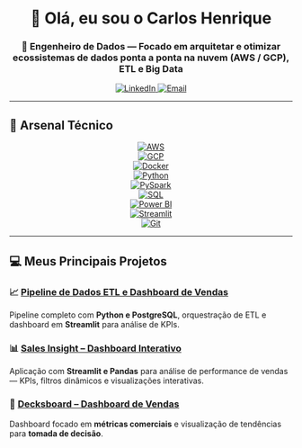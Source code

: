 <p align="center">
  <h1 align="center">👋 Olá, eu sou o <strong>Carlos Henrique</strong></h1>
  <h3 align="center">🚀 Engenheiro de Dados — Focado em arquitetar e otimizar ecossistemas de dados ponta a ponta na nuvem (AWS / GCP), ETL e Big Data</h3>
</p>

<div align="center">
  <a href="https://linkedin.com/in/carlos-henrique-2a0008378" target="_blank">
    <img src="https://img.shields.io/badge/-LinkedIn-%230077B5?style=for-the-badge&logo=linkedin&logoColor=white" alt="LinkedIn" />
  </a>
  <a href="mailto:henrique999930@gmail.com">
    <img src="https://img.shields.io/badge/-Gmail-%23333?style=for-the-badge&logo=gmail&logoColor=white" alt="Email" />
  </a>
</div>

---

## 🚀 Arsenal Técnico

<div align="center">

[![AWS](https://img.shields.io/badge/AWS-FF9900?style=for-the-badge&logo=amazonaws&logoColor=white)](https://aws.amazon.com/)  
[![GCP](https://img.shields.io/badge/GCP-4285F4?style=for-the-badge&logo=googlecloud&logoColor=white)](https://cloud.google.com/)  
[![Docker](https://img.shields.io/badge/Docker-2496ED?style=for-the-badge&logo=docker&logoColor=white)](https://www.docker.com/)  
[![Python](https://img.shields.io/badge/Python-3776AB?style=for-the-badge&logo=python&logoColor=white)](https://www.python.org/)  
[![PySpark](https://img.shields.io/badge/PySpark-E25A1C?style=for-the-badge&logo=apachespark&logoColor=white)](https://spark.apache.org/docs/latest/api/python/)  
[![SQL](https://img.shields.io/badge/SQL-336791?style=for-the-badge&logo=postgresql&logoColor=white)](https://www.postgresql.org/)  
[![Power BI](https://img.shields.io/badge/PowerBI-F2C811?style=for-the-badge&logo=powerbi&logoColor=black)](https://powerbi.microsoft.com/)  
[![Streamlit](https://img.shields.io/badge/Streamlit-FF4B4B?style=for-the-badge&logo=streamlit&logoColor=white)](https://streamlit.io/)  
[![Git](https://img.shields.io/badge/Git-F05032?style=for-the-badge&logo=git&logoColor=white)](https://git-scm.com/)

</div>

---

## 💻 Meus Principais Projetos

### 📈 [Pipeline de Dados ETL e Dashboard de Vendas](https://github.com/henrique999930-lgtm/pipeline-etl-vendas)
Pipeline completo com **Python e PostgreSQL**, orquestração de ETL e dashboard em **Streamlit** para análise de KPIs.

### 📊 [Sales Insight – Dashboard Interativo](https://github.com/henrique999930-lgtm/sales-insight)
Aplicação com **Streamlit e Pandas** para análise de performance de vendas — KPIs, filtros dinâmicos e visualizações interativas.

### 🧾 [Decksboard – Dashboard de Vendas](https://github.com/henrique999930-lgtm/decksboard)
Dashboard focado em **métricas comerciais** e visualização de tendências para **tomada de decisão**.
